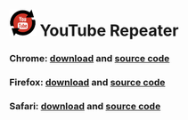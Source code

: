 # ![YouTube Repeater](//raw.githubusercontent.com/dcrousso/YouTube-Repeater/master/Icons/icon-48.png) YouTube Repeater 

### Chrome: [download](//chrome.google.com/webstore/detail/youtube-repeater/ihlfngkojddkjkdlmgkbdpkfkafclhnj) and [source code](//github.com/dcrousso/YouTube-Repeater/tree/master/chrome)

### Firefox: [download](//addons.mozilla.org/en-US/firefox/addon/youtube-repeater/) and [source code](//github.com/dcrousso/YouTube-Repeater/tree/master/firefox)

### Safari: [download](//devinrousso.com/projects/YouTube-Repeater/YouTube-Repeater.safariextz) and [source code](//github.com/dcrousso/YouTube-Repeater/tree/master/Safari)